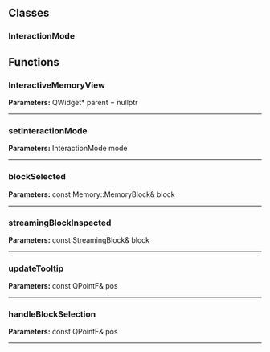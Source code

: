 
## Classes

### InteractionMode




## Functions

### InteractiveMemoryView



**Parameters:** QWidget* parent = nullptr

---

### setInteractionMode



**Parameters:** InteractionMode mode

---

### blockSelected



**Parameters:** const Memory::MemoryBlock& block

---

### streamingBlockInspected



**Parameters:** const StreamingBlock& block

---

### updateTooltip



**Parameters:** const QPointF& pos

---

### handleBlockSelection



**Parameters:** const QPointF& pos

---
